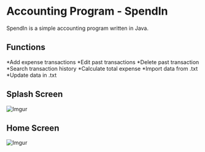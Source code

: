 # Accounting Program - SpendIn 

SpendIn is a simple accounting program written in Java.

## Functions

*Add expense transactions
*Edit past transactions
*Delete past transaction
*Search transaction history
*Calculate total expense
*Import data from .txt
*Update data in .txt

## Splash Screen

![Imgur](https://i.imgur.com/GWxOnAS.jpg)

## Home Screen 
![Imgur](https://i.imgur.com/t8zcyQI.jpg)

